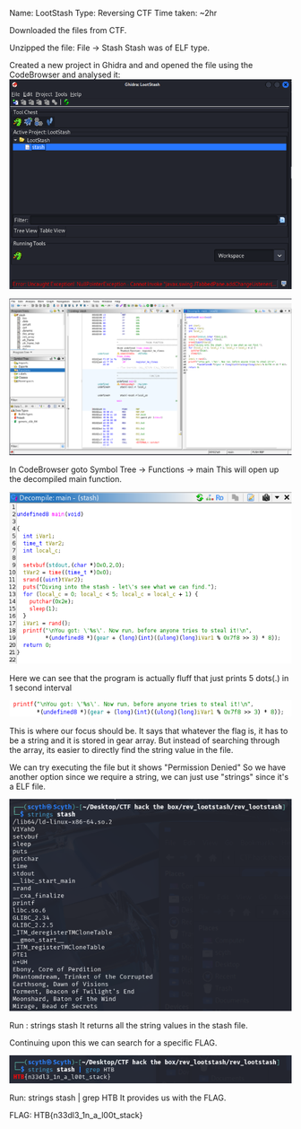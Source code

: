 Name: LootStash
Type: Reversing CTF
Time taken: ~2hr

Downloaded the files from CTF.

Unzipped the file: 
File -> Stash
Stash was of ELF type.

Created a new project in Ghidra and and opened the file using the CodeBrowser and analysed it:
![alt text](image.png)

![alt text](image-1.png)

In CodeBrowser goto Symbol Tree -> Functions -> main
This will open up the decompiled main function.

![alt text](image-2.png)

Here we can see that the program is actually fluff that just prints 5 dots(.) in 1 second interval

![alt text](image-3.png)

This is where our focus should be. It says that whatever the flag is, it has to be a string and it is stored in gear array.
But instead of searching through the array, its easier to directly find the string value in the file.

We can try executing the file but it shows "Permission Denied"
So we have another option since we require a string, we can just use "strings" since it's a ELF file.

![alt text](image-4.png)

Run : strings stash
It returns all the string values in the stash file.

Continuing upon this we can search for a specific FLAG.

![alt text](image-5.png)

Run: strings stash | grep HTB
It provides us with the FLAG.

FLAG: HTB{n33dl3_1n_a_l00t_stack}